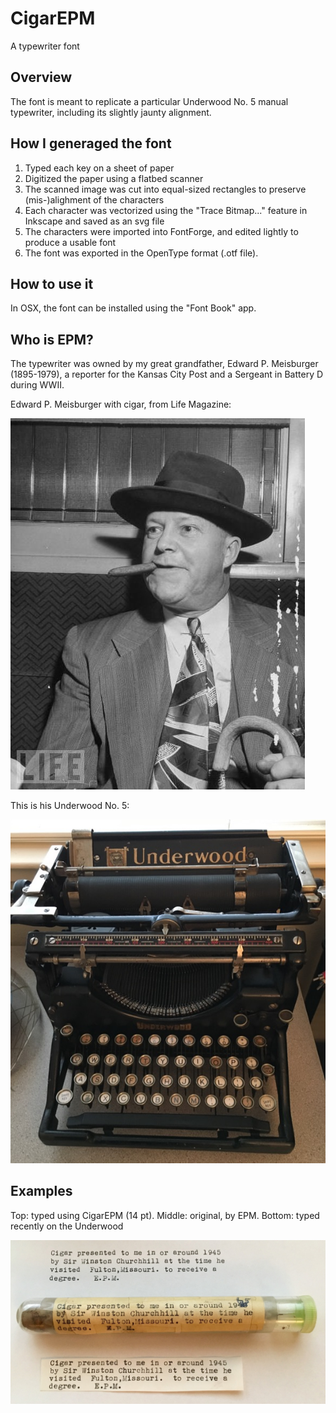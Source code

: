 # CigarEPM
A typewriter font

## Overview
The font is meant to replicate a particular Underwood No. 5 manual typewriter, including its slightly jaunty alignment. 

## How I generaged the font

1. Typed each key on a sheet of paper
1. Digitized the paper using a flatbed scanner
1. The scanned image was cut into equal-sized rectangles to preserve (mis-)alighment of the characters
1. Each character was vectorized using the "Trace Bitmap..." feature in Inkscape and saved as an svg file
1. The characters were imported into FontForge, and edited lightly to produce a usable font
1. The font was exported in the OpenType format (.otf file).

## How to use it

In OSX, the font can be installed using the "Font Book" app.

## Who is EPM?
The typewriter was owned by my great grandfather, Edward P. Meisburger (1895-1979), a reporter for the Kansas City Post and a Sergeant in Battery D during WWII.

Edward P. Meisburger with cigar, from Life Magazine:

![Edward P. Meisburger with cigar](/EPMeisburger.jpg)

This is his Underwood No. 5:

![Underwood typewriter](/IMG_2467.jpg)

## Examples

Top: typed using CigarEPM (14 pt).
Middle: original, by EPM.
Bottom: typed recently on the Underwood

![Examples](/IMG_2466.jpg)
